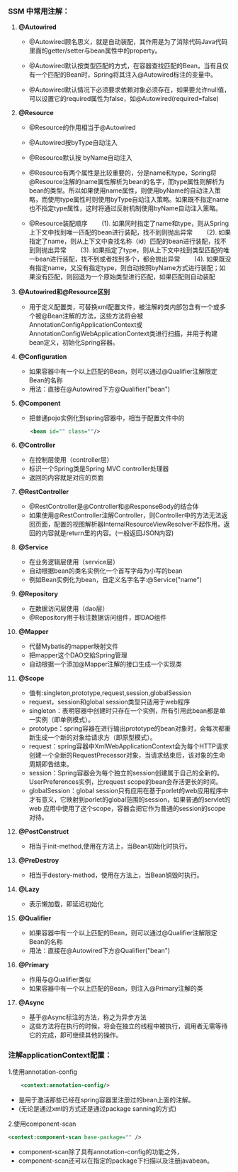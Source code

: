 ### SSM 中常用注解：
1. **@Autowired**
    
    - @Autowired顾名思义，就是自动装配，其作用是为了消除代码Java代码里面的getter/setter与bean属性中的property。
    
    - @Autowired默认按类型匹配的方式，在容器查找匹配的Bean，当有且仅有一个匹配的Bean时，Spring将其注入@Autowired标注的变量中。
    - @Autowired默认情况下必须要求依赖对象必须存在，如果要允许null值，可以设置它的required属性为false，如@Autowired(required=false) 
2. **@Resource**
    - @Resource的作用相当于@Autowired
    - @Autowired按byType自动注入
    - @Resource默认按 byName自动注入
    
    - @Resource有两个属性是比较重要的，分是name和type，Spring将@Resource注解的name属性解析为bean的名字，而type属性则解析为bean的类型。所以如果使用name属性，则使用byName的自动注入策略，而使用type属性时则使用byType自动注入策略。如果既不指定name也不指定type属性，这时将通过反射机制使用byName自动注入策略。
    - @Resource装配顺序
　　(1). 如果同时指定了name和type，则从Spring上下文中找到唯一匹配的bean进行装配，找不到则抛出异常
　　(2). 如果指定了name，则从上下文中查找名称（id）匹配的bean进行装配，找不到则抛出异常
　　(3). 如果指定了type，则从上下文中找到类型匹配的唯一bean进行装配，找不到或者找到多个，都会抛出异常
　　(4). 如果既没有指定name，又没有指定type，则自动按照byName方式进行装配；如果没有匹配，则回退为一个原始类型进行匹配，如果匹配则自动装配
3. **@Autowired和@Resource区别**
    - 用于定义配置类，可替换xml配置文件，被注解的类内部包含有一个或多个被@Bean注解的方法，这些方法将会被AnnotationConfigApplicationContext或AnnotationConfigWebApplicationContext类进行扫描，并用于构建bean定义，初始化Spring容器。

4. **@Configuration**
    - 如果容器中有一个以上匹配的Bean，则可以通过@Qualifier注解限定Bean的名称
    - 用法：直接在@Autowired下方@Qualifier("bean")
5. **@Component**
    - 把普通pojo实例化到spring容器中，相当于配置文件中的
```xml
       <bean id="" class=""/>
```
6. **@Controller**
    - 在控制层使用（controller层）
    - 标识一个Spring类是Spring MVC controller处理器
    - 返回的内容就是对应的页面
7. **@RestController**
    - @RestController是@Controller和@ResponseBody的结合体
    - 如果使用@RestController注解Controller，则Controller中的方法无法返回页面，配置的视图解析器InternalResourceViewResolver不起作用，返回的内容就是return里的内容。(一般返回JSON内容)
8. **@Service**
    - 在业务逻辑层使用（service层）
    - 自动根据bean的类名实例化一个首写字母为小写的bean
    - 例如Bean实例化为bean，自定义名字名字:@Service("name")
9. **@Repository** 
    - 在数据访问层使用（dao层）
    - @Repository用于标注数据访问组件，即DAO组件
10. **@Mapper** 
    - 代替Mybatis的mapper映射文件
    - 把mapper这个DAO交給Spring管理
    - 自动根据一个添加@Mapper注解的接口生成一个实现类 


11. **@Scope**
    - 值有:singleton,prototype,request,session,globalSession
    - request，session和global session类型只适用于web程序
    - singleton：表明容器中创建时只存在一个实例，所有引用此bean都是单一实例（即单例模式）。
    - prototype：spring容器在进行输出prototype的bean对象时，会每次都重新生成一个新的对象给请求方（即原型模式）。
    - request：spring容器中XmlWebApplicationContext会为每个HTTP请求创建一个全新的RequestPrecessor对象，当请求结束后，该对象的生命周期即告结束。
    - session：Spring容器会为每个独立的session创建属于自己的全新的。UserPreferences实例，比request scope的bean会存活更长的时间。
    - globalSession：global session只有应用在基于porlet的web应用程序中才有意义，它映射到porlet的global范围的session，如果普通的servlet的web 应用中使用了这个scope，容器会把它作为普通的session的scope对待。
 
12. **@PostConstruct**
    - 相当于init-method,使用在方法上，当Bean初始化时执行。

13. **@PreDestroy**
    - 相当于destory-method，使用在方法上，当Bean销毁时执行。

14. **@Lazy**
    - 表示懒加载，即延迟初始化

15. **@Qualifier**
    - 如果容器中有一个以上匹配的Bean，则可以通过@Qualifier注解限定Bean的名称
    - 用法：直接在@Autowired下方@Qualifier("bean")

16. **@Primary**
    - 作用与@Qualifier类似
    - 如果容器中有一个以上匹配的Bean，则注入@Primary注解的类

17. **@Async**
    - 基于@Async标注的方法，称之为异步方法
    - 这些方法将在执行的时候，将会在独立的线程中被执行，调用者无需等待它的完成，即可继续其他的操作。

### 注解applicationContext配置：
1.使用annotation-config
```xml
    <context:annotation-config/>
```
- 是用于激活那些已经在spring容器里注册过的bean上面的注解。
- (无论是通过xml的方式还是通过package sanning的方式)

2.使用component-scan
```xml
<context:component-scan base-package="" />
```
- component-scan除了具有annotation-config的功能之外，
- component-scan还可以在指定的package下扫描以及注册javabean。